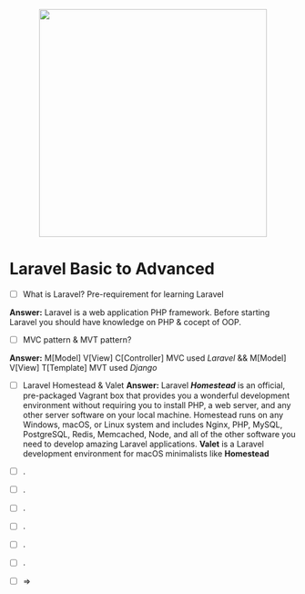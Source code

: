 <p align="center"><a href="https://laravel.com" target="_blank"><img src="https://raw.githubusercontent.com/laravel/art/master/logo-lockup/5%20SVG/2%20CMYK/1%20Full%20Color/laravel-logolockup-cmyk-red.svg" width="400"></a></p>

# Laravel Basic to Advanced
- [ ]  What is Laravel? Pre-requirement for learning Laravel   

**Answer:** Laravel is a web application PHP framework. Before starting Laravel you should have knowledge on PHP & cocept of OOP.
- [ ]  MVC pattern & MVT pattern?

**Answer:** M[Model] V[View] C[Controller] MVC used _Laravel_ && M[Model] V[View] T[Template] MVT used _Django_

- [ ]  Laravel Homestead & Valet
**Answer:** Laravel _**Homestead**_ is an official, pre-packaged Vagrant box that provides you a wonderful development environment without requiring you to install PHP, a web server, and any other server software on your local machine.
Homestead runs on any Windows, macOS, or Linux system and includes Nginx, PHP, MySQL, PostgreSQL, Redis, Memcached, Node, and all of the other software you need to develop amazing Laravel applications.
**Valet** is a Laravel development environment for macOS minimalists like **Homestead**

- [ ]  .
- [ ]  .
- [ ]  .
- [ ]  .
- [ ]  .
- [ ]  .
- [ ]   
    => 
    
